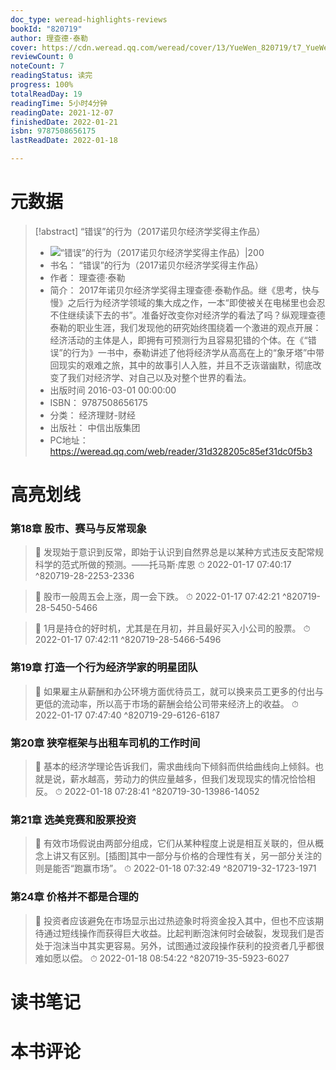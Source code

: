 ```yaml
---
doc_type: weread-highlights-reviews
bookId: "820719"
author: 理查德·泰勒
cover: https://cdn.weread.qq.com/weread/cover/13/YueWen_820719/t7_YueWen_820719.jpg
reviewCount: 0
noteCount: 7
readingStatus: 读完
progress: 100%
totalReadDay: 19
readingTime: 5小时4分钟
readingDate: 2021-12-07
finishedDate: 2022-01-21
isbn: 9787508656175
lastReadDate: 2022-01-18

---
```

# 元数据
> [!abstract] “错误”的行为（2017诺贝尔经济学奖得主作品）
> - ![ “错误”的行为（2017诺贝尔经济学奖得主作品）|200](https://cdn.weread.qq.com/weread/cover/13/YueWen_820719/t7_YueWen_820719.jpg)
> - 书名： “错误”的行为（2017诺贝尔经济学奖得主作品）
> - 作者： 理查德·泰勒
> - 简介： 2017年诺贝尔经济学奖得主理查德·泰勒作品。继《思考，快与慢》之后行为经济学领域的集大成之作，一本“即使被关在电梯里也会忍不住继续读下去的书”。准备好改变你对经济学的看法了吗？纵观理查德泰勒的职业生涯，我们发现他的研究始终围绕着一个激进的观点开展：经济活动的主体是人，即拥有可预测行为且容易犯错的个体。在《“错误”的行为》一书中，泰勒讲述了他将经济学从高高在上的“象牙塔”中带回现实的艰难之旅，其中的故事引人入胜，并且不乏诙谐幽默，彻底改变了我们对经济学、对自己以及对整个世界的看法。
> - 出版时间 2016-03-01 00:00:00
> - ISBN： 9787508656175
> - 分类： 经济理财-财经
> - 出版社： 中信出版集团
> - PC地址：https://weread.qq.com/web/reader/31d328205c85ef31dc0f5b3

# 高亮划线

### 第18章 股市、赛马与反常现象

> 📌 发现始于意识到反常，即始于认识到自然界总是以某种方式违反支配常规科学的范式所做的预测。——托马斯·库恩 
> ⏱ 2022-01-17 07:40:17 ^820719-28-2253-2336

> 📌 股市一般周五会上涨，周一会下跌。 
> ⏱ 2022-01-17 07:42:21 ^820719-28-5450-5466

> 📌 1月是持仓的好时机，尤其是在月初，并且最好买入小公司的股票。 
> ⏱ 2022-01-17 07:42:11 ^820719-28-5466-5496

### 第19章 打造一个行为经济学家的明星团队

> 📌 如果雇主从薪酬和办公环境方面优待员工，就可以换来员工更多的付出与更低的流动率，所以高于市场的薪酬会给公司带来经济上的收益。 
> ⏱ 2022-01-17 07:47:40 ^820719-29-6126-6187

### 第20章 狭窄框架与出租车司机的工作时间

> 📌 基本的经济学理论告诉我们，需求曲线向下倾斜而供给曲线向上倾斜。也就是说，薪水越高，劳动力的供应量越多，但我们发现现实的情况恰恰相反。 
> ⏱ 2022-01-18 07:28:41 ^820719-30-13986-14052

### 第21章 选美竞赛和股票投资

> 📌 有效市场假说由两部分组成，它们从某种程度上说是相互关联的，但从概念上讲又有区别。[插图]其中一部分与价格的合理性有关，另一部分关注的则是能否“跑赢市场”。 
> ⏱ 2022-01-18 07:32:49 ^820719-32-1723-1971

### 第24章 价格并不都是合理的

> 📌 投资者应该避免在市场显示出过热迹象时将资金投入其中，但也不应该期待通过短线操作而获得巨大收益。比起判断泡沫何时会破裂，发现我们是否处于泡沫当中其实更容易。另外，试图通过波段操作获利的投资者几乎都很难如愿以偿。 
> ⏱ 2022-01-18 08:54:22 ^820719-35-5923-6027

# 读书笔记

# 本书评论
